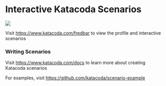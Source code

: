 # Interactive Katacoda Scenarios

[![](http://shields.katacoda.com/katacoda/fredbar/count.svg)](https://www.katacoda.com/fredbar "Get your profile on Katacoda.com")

Visit https://www.katacoda.com/fredbar to view the profile and interactive scenarios

### Writing Scenarios
Visit https://www.katacoda.com/docs to learn more about creating Katacoda scenarios

For examples, visit https://github.com/katacoda/scenario-example
